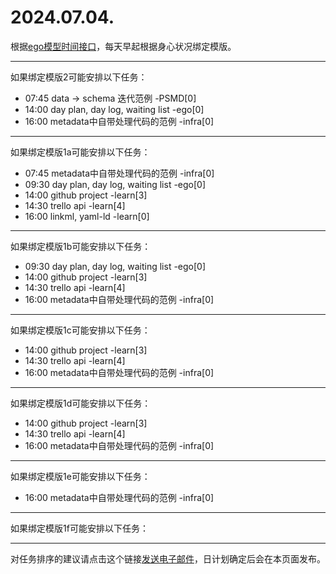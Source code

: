 # 2024.07.04.

根据[ego模型时间接口](https://gitee.com/hyg/blog/blob/master/timeflow.md)，每天早起根据身心状况绑定模版。

---
如果绑定模版2可能安排以下任务：

- 07:45	data -> schema 迭代范例 -PSMD[0]
- 14:00	day plan, day log, waiting list -ego[0]
- 16:00	metadata中自带处理代码的范例 -infra[0]

---
如果绑定模版1a可能安排以下任务：

- 07:45	metadata中自带处理代码的范例 -infra[0]
- 09:30	day plan, day log, waiting list -ego[0]
- 14:00	github project -learn[3]
- 14:30	trello api -learn[4]
- 16:00	linkml, yaml-ld -learn[0]

---
如果绑定模版1b可能安排以下任务：

- 09:30	day plan, day log, waiting list -ego[0]
- 14:00	github project -learn[3]
- 14:30	trello api -learn[4]
- 16:00	metadata中自带处理代码的范例 -infra[0]

---
如果绑定模版1c可能安排以下任务：

- 14:00	github project -learn[3]
- 14:30	trello api -learn[4]
- 16:00	metadata中自带处理代码的范例 -infra[0]

---
如果绑定模版1d可能安排以下任务：

- 14:00	github project -learn[3]
- 14:30	trello api -learn[4]
- 16:00	metadata中自带处理代码的范例 -infra[0]

---
如果绑定模版1e可能安排以下任务：

- 16:00	metadata中自带处理代码的范例 -infra[0]

---
如果绑定模版1f可能安排以下任务：


---
对任务排序的建议请点击这个链接<a href="mailto:huangyg@mars22.com?subject=关于2024.07.04.任务排序的建议&body=date: 20240704%0D%0Afile: ../../blog/release/time/d.20240704.md%0D%0A---请勿修改邮件主题及以上内容---%0D%0A">发送电子邮件</a>，日计划确定后会在本页面发布。